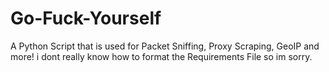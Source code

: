 # Go-Fuck-Yourself
A Python Script that is used for Packet Sniffing, Proxy Scraping, GeoIP and more!
i dont really know how to format the Requirements File so im sorry.

